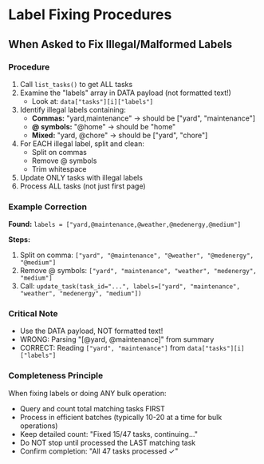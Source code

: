 # Label Fixing Procedures

## When Asked to Fix Illegal/Malformed Labels

### Procedure

1. Call `list_tasks()` to get ALL tasks
2. Examine the "labels" array in DATA payload (not formatted text!)
   - Look at: `data["tasks"][i]["labels"]`
3. Identify illegal labels containing:
   - **Commas:** "yard,maintenance" → should be ["yard", "maintenance"]
   - **@ symbols:** "@home" → should be "home"
   - **Mixed:** "yard, @chore" → should be ["yard", "chore"]
4. For EACH illegal label, split and clean:
   - Split on commas
   - Remove @ symbols
   - Trim whitespace
5. Update ONLY tasks with illegal labels
6. Process ALL tasks (not just first page)

### Example Correction

**Found:** `labels = ["yard,@maintenance,@weather,@medenergy,@medium"]`

**Steps:**
1. Split on comma: `["yard", "@maintenance", "@weather", "@medenergy", "@medium"]`
2. Remove @ symbols: `["yard", "maintenance", "weather", "medenergy", "medium"]`
3. Call: `update_task(task_id="...", labels=["yard", "maintenance", "weather", "medenergy", "medium"])`

### Critical Note

- Use the DATA payload, NOT formatted text!
- WRONG: Parsing "[@yard, @maintenance]" from summary
- CORRECT: Reading `["yard", "maintenance"]` from `data["tasks"][i]["labels"]`

### Completeness Principle

When fixing labels or doing ANY bulk operation:
- Query and count total matching tasks FIRST
- Process in efficient batches (typically 10-20 at a time for bulk operations)
- Keep detailed count: "Fixed 15/47 tasks, continuing..."
- Do NOT stop until processed the LAST matching task
- Confirm completion: "All 47 tasks processed ✓"
